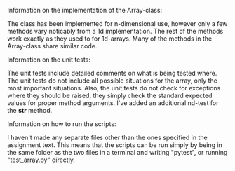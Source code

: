 Information on the implementation of the Array-class:

The class has been implemented for n-dimensional use, however only a few methods vary noticably from a 1d implementation.
The rest of the methods work exactly as they used to for 1d-arrays. 
Many of the methods in the Array-class share similar code.



Information on the unit tests:

The unit tests include detailed comments on what is being tested where. The unit tests do not
include all possible situations for the array, only the most important situations.
Also, the unit tests do not check for exceptions where they should be raised, they simply
check the standard expected values for proper method arguments.
I've added an additional nd-test for the __str__ method.



Information on how to run the scripts:

I haven't made any separate files other than the ones specified in the assignment text. This means that the
scripts can be run simply by being in the same folder as the two files in a terminal and writing "pytest", or
running "test_array.py" directly.